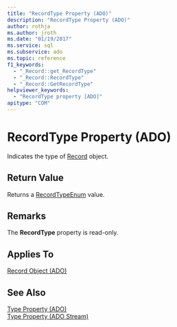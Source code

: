 ```yaml
---
title: "RecordType Property (ADO)"
description: "RecordType Property (ADO)"
author: rothja
ms.author: jroth
ms.date: "01/19/2017"
ms.service: sql
ms.subservice: ado
ms.topic: reference
f1_keywords:
  - "_Record::get_RecordType"
  - "_Record::RecordType"
  - "_Record::GetRecordType"
helpviewer_keywords:
  - "RecordType property [ADO]"
apitype: "COM"
---
```

# RecordType Property (ADO)
Indicates the type of [Record](./record-object-ado.md) object.  
  
## Return Value  
 Returns a [RecordTypeEnum](./recordtypeenum.md) value.  
  
## Remarks  
 The **RecordType** property is read-only.  
  
## Applies To  
 [Record Object (ADO)](./record-object-ado.md)  
  
## See Also  
 [Type Property (ADO)](./type-property-ado.md)   
 [Type Property (ADO Stream)](./type-property-ado-stream.md)